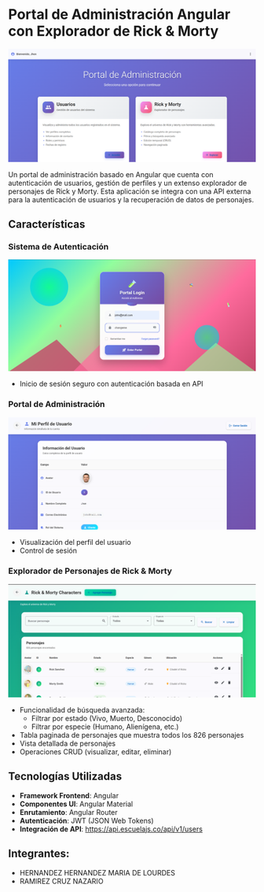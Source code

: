 # Portal de Administración Angular con Explorador de Rick & Morty

![Banner del Proyecto](https://github.com/naza2/Login_A/blob/bade628fb4319b69544ef968d0731e9d7ce59d86/Captura%20de%20pantalla%202025-07-18%20182714.png)

Un portal de administración basado en Angular que cuenta con autenticación de usuarios, gestión de perfiles y un extenso explorador de personajes de Rick y Morty. Esta aplicación se integra con una API externa para la autenticación de usuarios y la recuperación de datos de personajes.

## Características

### Sistema de Autenticación
![Pantalla de Login](https://github.com/naza2/Login_A/blob/bade628fb4319b69544ef968d0731e9d7ce59d86/Captura%20de%20pantalla%202025-07-18%20182608.png)
- Inicio de sesión seguro con autenticación basada en API

### Portal de Administración
![Dashboard de Administración](https://github.com/naza2/Login_A/blob/bade628fb4319b69544ef968d0731e9d7ce59d86/Captura%20de%20pantalla%202025-07-18%20182818.png)
- Visualización del perfil del usuario
- Control de sesión

### Explorador de Personajes de Rick & Morty
![Explorador de Personajes](https://github.com/naza2/Login_A/blob/bade628fb4319b69544ef968d0731e9d7ce59d86/Captura%20de%20pantalla%202025-07-18%20182949.png)
- Funcionalidad de búsqueda avanzada:
  - Filtrar por estado (Vivo, Muerto, Desconocido)
  - Filtrar por especie (Humano, Alienígena, etc.)
- Tabla paginada de personajes que muestra todos los 826 personajes
- Vista detallada de personajes
- Operaciones CRUD (visualizar, editar, eliminar)

## Tecnologías Utilizadas

- **Framework Frontend**: Angular
- **Componentes UI**: Angular Material
- **Enrutamiento**: Angular Router
- **Autenticación**: JWT (JSON Web Tokens)
- **Integración de API**: https://api.escuelajs.co/api/v1/users

## Integrantes:
- HERNANDEZ HERNANDEZ MARIA DE LOURDES
- RAMIREZ CRUZ NAZARIO

